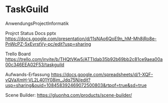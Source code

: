 # TaskGuild
AnwendungsProjectInformatik

Projrct Status Docs pptx
https://docs.google.com/presentation/d/11sNAo6QoE9n_hM-Mh8jRo8e-PnWcPZ-5xEvrstVy-pc/edit?usp=sharing

Trello Board
https://trello.com/invite/b/THQtVKw5/ATTIdab35b92b69bb2c81ce9aea00a00c346EEA02F53/taskguild

Aufwands-Erfassung
https://docs.google.com/spreadsheets/d/1-XQF-vQVaXmH-VL2L401Y08im_Jdq75N/edit?usp=sharing&ouid=108458392469072500803&rtpof=true&sd=true

Scene Builder:
https://gluonhq.com/products/scene-builder/
